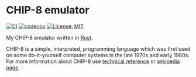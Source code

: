 # CHIP-8 emulator
[![CI](https://github.com/opilar/chip-8-emulator/workflows/CI/badge.svg)](https://github.com/opilar/chip-8-emulator/actions)
[![codecov](https://codecov.io/gh/opilar/chip-8-emulator/branch/master/graph/badge.svg)](https://codecov.io/gh/opilar/chip-8-emulator)
[![License: MIT](https://img.shields.io/badge/License-MIT-yellow.svg)](https://opensource.org/licenses/MIT)

My CHIP-8 emulator written in [Rust](https://github.com/rust-lang/rust).

CHIP-8 is a simple, interpreted, programming language which was first used on some do-it-yourself computer systems in
the late 1970s and early 1980s. For more information about CHIP-8 use
[technical reference](http://devernay.free.fr/hacks/chip8/C8TECH10.HTM) or
[wikipedia page](https://en.wikipedia.org/wiki/CHIP-8).
